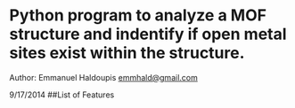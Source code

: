 # Python program to analyze a MOF structure and indentify if open metal sites exist within the structure.
 Author: Emmanuel Haldoupis <emmhald@gmail.com>

 9/17/2014
##List of Features
